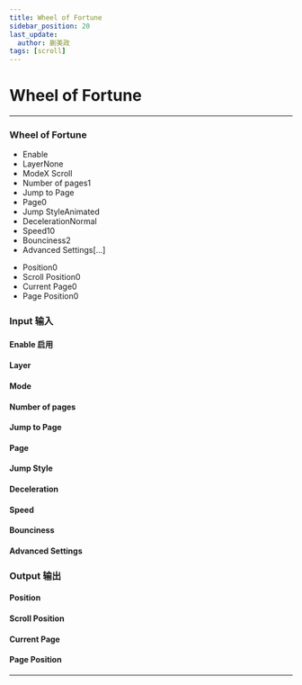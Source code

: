 ```yaml
---
title: Wheel of Fortune
sidebar_position: 20
last_update:
  author: 蒯美政
tags: [scroll]
---
```


# Wheel of Fortune

---

<div className="patch-container">
    <div className="patch processor">
        <h3>Wheel of Fortune</h3>
        <ul className="inputs">
            <li>Enable<span className="checkbox-off"></span></li>
            <li>Layer<span>None</span></li>
            <li>Mode<span>X Scroll</span></li>
            <li>Number of pages<span>1</span></li>
            <li>Jump to Page<span className="patch-pulse-preview"><span className="dot"></span></span></li>
            <li>Page<span>0</span></li>
            <li>Jump Style<span>Animated</span></li>
            <li>Deceleration<span>Normal</span></li>
            <li>Speed<span>10</span></li>
            <li>Bounciness<span>2</span></li>
            <li>Advanced Settings<span>[...]</span></li>
        </ul>
        <ul className="outputs">
            <li>Position<span>0</span></li>
            <li>Scroll Position<span>0</span></li>
            <li>Current Page<span>0</span></li>
            <li>Page Position<span>0</span></li>
        </ul>
    </div>
</div>

<div className="port-descriptions">
<div className="inputs">

### Input 输入

#### Enable 启用

#### Layer

#### Mode

#### Number of pages

#### Jump to Page

#### Page

#### Jump Style

#### Deceleration

#### Speed

#### Bounciness

#### Advanced Settings

</div>
<div className="outputs">

### Output 输出

#### Position

#### Scroll Position

#### Current Page

#### Page Position

</div>
</div>

---

